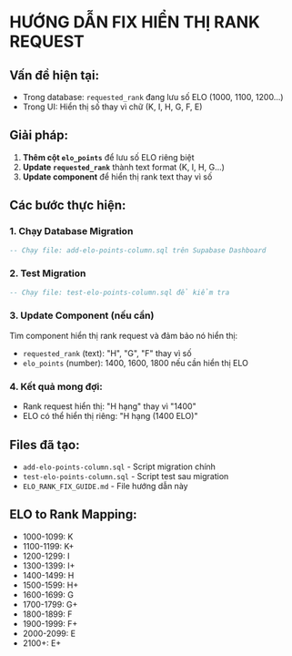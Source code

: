# HƯỚNG DẪN FIX HIỂN THỊ RANK REQUEST

## Vấn đề hiện tại:
- Trong database: `requested_rank` đang lưu số ELO (1000, 1100, 1200...)
- Trong UI: Hiển thị số thay vì chữ (K, I, H, G, F, E)

## Giải pháp:
1. **Thêm cột `elo_points`** để lưu số ELO riêng biệt
2. **Update `requested_rank`** thành text format (K, I, H, G...)
3. **Update component** để hiển thị rank text thay vì số

## Các bước thực hiện:

### 1. Chạy Database Migration
```sql
-- Chạy file: add-elo-points-column.sql trên Supabase Dashboard
```

### 2. Test Migration
```sql
-- Chạy file: test-elo-points-column.sql để kiểm tra
```

### 3. Update Component (nếu cần)
Tìm component hiển thị rank request và đảm bảo nó hiển thị:
- `requested_rank` (text): "H", "G", "F" thay vì số
- `elo_points` (number): 1400, 1600, 1800 nếu cần hiển thị ELO

### 4. Kết quả mong đợi:
- Rank request hiển thị: "H hạng" thay vì "1400"
- ELO có thể hiển thị riêng: "H hạng (1400 ELO)"

## Files đã tạo:
- `add-elo-points-column.sql` - Script migration chính
- `test-elo-points-column.sql` - Script test sau migration
- `ELO_RANK_FIX_GUIDE.md` - File hướng dẫn này

## ELO to Rank Mapping:
- 1000-1099: K
- 1100-1199: K+
- 1200-1299: I
- 1300-1399: I+
- 1400-1499: H
- 1500-1599: H+
- 1600-1699: G
- 1700-1799: G+
- 1800-1899: F
- 1900-1999: F+
- 2000-2099: E
- 2100+: E+
